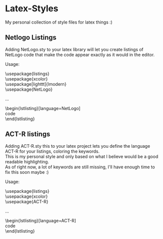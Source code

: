 # Latex-Styles
My personal collection of style files for latex things :)

## Netlogo Listings
Adding NetLogo.sty to your latex library will let you create listings of NetLogo code that make the code appear exactly as it would in the editor.

Usage:

\usepackage{listings}\
\usepackage{xcolor}\
\usepackage[lighttt]{lmodern}\
\usepackage{NetLogo}

...

\begin{lstlisting}\[language=NetLogo]\
code\
\end{lstlisting}

## ACT-R listings
Adding ACT-R.sty this to your latex project lets you define the language ACT-R for your listings, coloring the keywords.\
This is my personal style and only based on what I believe would be a good readable highlighting.\
As of right now, a lot of keywords are still missing, I'll have enough time to fix this soon maybe :)

Usage:

\usepackage{listings}\
\usepackage{xcolor}\
\usepackage{ACT-R}

...

\begin{lstlisting}\[language=ACT-R]\
code\
\end{lstlisting}
